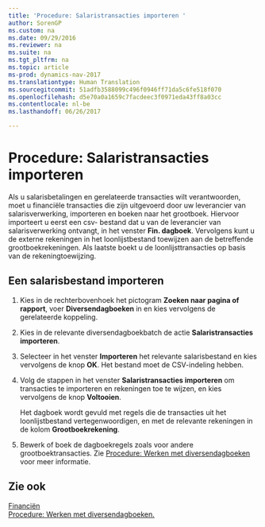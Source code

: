 ```yaml
---
title: 'Procedure: Salaristransacties importeren '
author: SorenGP
ms.custom: na
ms.date: 09/29/2016
ms.reviewer: na
ms.suite: na
ms.tgt_pltfrm: na
ms.topic: article
ms-prod: dynamics-nav-2017
ms.translationtype: Human Translation
ms.sourcegitcommit: 51adfb3588099c496f0946ff71da5c6fe518f070
ms.openlocfilehash: d5e70a0a1659c7facdeec3f0971eda43ff8a03cc
ms.contentlocale: nl-be
ms.lasthandoff: 06/26/2017

---
```


# <a name="how-to-import-payroll-transactions"></a>Procedure: Salaristransacties importeren 
Als u salarisbetalingen en gerelateerde transacties wilt verantwoorden, moet u financiële transacties die zijn uitgevoerd door uw leverancier van salarisverwerking, importeren en boeken naar het grootboek. Hiervoor importeert u eerst een csv- bestand dat u van de leverancier van salarisverwerking ontvangt, in het venster **Fin. dagboek**. Vervolgens kunt u de externe rekeningen in het loonlijstbestand toewijzen aan de betreffende grootboekrekeningen. Als laatste boekt u de loonlijsttransacties op basis van de rekeningtoewijzing.

## <a name="to-import-a-payroll-file"></a>Een salarisbestand importeren
1. Kies in de rechterbovenhoek het pictogram **Zoeken naar pagina of rapport**, voer **Diversendagboeken** in en kies vervolgens de gerelateerde koppeling.
2. Kies in de relevante diversendagboekbatch de actie **Salaristransacties importeren**.
3. Selecteer in het venster **Importeren** het relevante salarisbestand en kies vervolgens de knop **OK**. Het bestand moet de CSV-indeling hebben. 
4. Volg de stappen in het venster **Salaristransacties importeren** om transacties te importeren en rekeningen toe te wijzen, en kies vervolgens de knop **Voltooien**.

    Het dagboek wordt gevuld met regels die de transacties uit het loonlijstbestand vertegenwoordigen, en met de relevante rekeningen in de kolom **Grootboekrekening**.
4. Bewerk of boek de dagboekregels zoals voor andere grootboektransacties. Zie [Procedure: Werken met diversendagboeken](ui-work-general-journals.md) voor meer informatie.   

## <a name="see-also"></a>Zie ook
[Financiën](finance-setup.md)  
[Procedure: Werken met diversendagboeken.](ui-work-general-journals.md)  

